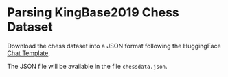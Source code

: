 # Parsing KingBase2019 Chess Dataset

Download the chess dataset into a JSON format following the HuggingFace [Chat Template](https://huggingface.co/docs/transformers/en/chat_templating). 

The JSON file will be available in the file `chessdata.json`. 